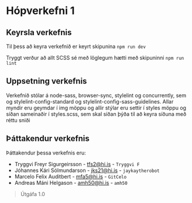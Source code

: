 # Hópverkefni 1

## Keyrsla verkefnis

Til þess að keyra verkefnið er keyrt skipunina `npm run dev`

Tryggt verður að allt SCSS sé með löglegum hætti með skipuninni `npm run lint`

## Uppsetning verkefnis

Verkefnið stólar á node-sass, browser-sync, stylelint og concurrently,
sem og stylelint-config-standard og stylelint-config-sass-guidelines. 
Allar myndir eru geymdar í img möppu og allir stýlar eru settir í
styles möppu og síðan sameinaðir í styles.scss, sem skal síðan þýða til að keyra síðuna með réttu sniði

## Þáttakendur verkefnis

Þáttakendur þessa verkefnis eru: 

* Tryggvi Freyr Sigurgeirsson - tfs2@hi.is - `Tryggvi F`
* Jóhannes Kári Sólmundarson - jks21@hi.is - `jaykaytherobot`
* Marcelo Felix Auditbert - mfa5@hi.is - `GitCelo`
* Andreas Máni Helgason - amh50@hi.is - `amh50`

> Útgáfa 1.0
